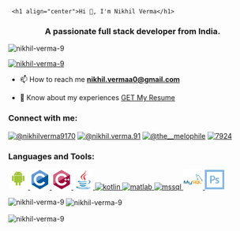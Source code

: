 <body background="https://cutewallpaper.org/21/white-background-gif/Pin-on-gif%E5%9B%BE.gif">
     
     <h1 align="center">Hi 👋, I'm Nikhil Verma</h1>
<h3 align="center">A passionate full stack developer from India.</h3>

<p align="left"> <img src="https://komarev.com/ghpvc/?username=nikhil-verma-9&label=Profile%20views&color=0e75b6&style=flat" alt="nikhil-verma-9" /> </p>

<p align="left"> <a href="https://github.com/ryo-ma/github-profile-trophy"><img src="https://github-profile-trophy.vercel.app/?username=nikhil-verma-9" alt="nikhil-verma-9" /></a> </p>

- 📫 How to reach me **nikhil.vermaa0@gmail.com**

- 📄 Know about my experiences [GET My Resume](https://docs.google.com/document/d/1TpeJCfVOyEZRnrGSqcqM8KtNPpqIagWJ/edit?usp=sharing&ouid=100452747812751546763&rtpof=true&sd=true)

<h3 align="left">Connect with me:</h3>
<p align="left">
<a href="https://www.linkedin.com/in/nikhilverma9170/" target="blank"><img align="center" src="https://raw.githubusercontent.com/rahuldkjain/github-profile-readme-generator/master/src/images/icons/Social/linked-in-alt.svg" alt="@nikhilverma9170" height="30" width="40" /></a>
<a href="https://fb.com/@nikhil.verma.91" target="blank"><img align="center" src="https://raw.githubusercontent.com/rahuldkjain/github-profile-readme-generator/master/src/images/icons/Social/facebook.svg" alt="@nikhil.verma.91" height="30" width="40" /></a>
<a href="https://instagram.com/nikhil__27" target="blank"><img align="center" src="https://raw.githubusercontent.com/rahuldkjain/github-profile-readme-generator/master/src/images/icons/Social/instagram.svg" alt="@the__melophile" height="30" width="40" /></a>
<a href="https://discord.gg/7924" target="blank"><img align="center" src="https://raw.githubusercontent.com/rahuldkjain/github-profile-readme-generator/master/src/images/icons/Social/discord.svg" alt="7924" height="30" width="40" /></a>
</p>

<h3 align="left">Languages and Tools:</h3>
<p align="left"> <a href="https://developer.android.com" target="_blank"> <img src="https://raw.githubusercontent.com/devicons/devicon/master/icons/android/android-original-wordmark.svg" alt="android" width="40" height="40"/> </a> <a href="https://www.cprogramming.com/" target="_blank"> <img src="https://raw.githubusercontent.com/devicons/devicon/master/icons/c/c-original.svg" alt="c" width="40" height="40"/> </a> <a href="https://www.w3schools.com/cpp/" target="_blank"> <img src="https://raw.githubusercontent.com/devicons/devicon/master/icons/cplusplus/cplusplus-original.svg" alt="cplusplus" width="40" height="40"/> </a> <a href="https://www.java.com" target="_blank"> <img src="https://raw.githubusercontent.com/devicons/devicon/master/icons/java/java-original.svg" alt="java" width="40" height="40"/> </a> <a href="https://kotlinlang.org" target="_blank"> <img src="https://www.vectorlogo.zone/logos/kotlinlang/kotlinlang-icon.svg" alt="kotlin" width="40" height="40"/> </a> <a href="https://www.mathworks.com/" target="_blank"> <img src="https://upload.wikimedia.org/wikipedia/commons/2/21/Matlab_Logo.png" alt="matlab" width="40" height="40"/> </a> <a href="https://www.microsoft.com/en-us/sql-server" target="_blank"> <img src="https://www.svgrepo.com/show/303229/microsoft-sql-server-logo.svg" alt="mssql" width="40" height="40"/> </a> <a href="https://www.mysql.com/" target="_blank"> <img src="https://raw.githubusercontent.com/devicons/devicon/master/icons/mysql/mysql-original-wordmark.svg" alt="mysql" width="40" height="40"/> </a> <a href="https://www.photoshop.com/en" target="_blank"> <img src="https://raw.githubusercontent.com/devicons/devicon/master/icons/photoshop/photoshop-line.svg" alt="photoshop" width="40" height="40"/> </a> </p>

<p><img align="left" src="https://github-readme-stats.vercel.app/api/top-langs?username=nikhil-verma-9&show_icons=true&locale=en&layout=compact" alt="nikhil-verma-9" /></p>

<p>&nbsp;<img align="center" src="https://github-readme-stats.vercel.app/api?username=nikhil-verma-9&show_icons=true&locale=en" alt="nikhil-verma-9" /></p>

<p><img align="center" src="https://github-readme-streak-stats.herokuapp.com/?user=nikhil-verma-9&" alt="nikhil-verma-9" /></p>

  </body>
